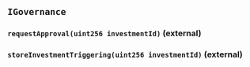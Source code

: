 ## `IGovernance`






### `requestApproval(uint256 investmentId)` (external)






### `storeInvestmentTriggering(uint256 investmentId)` (external)







